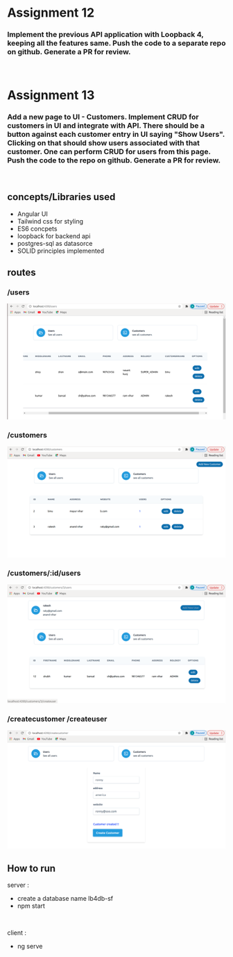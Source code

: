 # Assignment 12

### Implement the previous API application with Loopback 4, keeping all the features same. Push the code to a separate repo on github. Generate a PR for review.

<br />

# Assignment 13

### Add a new page to UI - Customers. Implement CRUD for customers in UI and integrate with API. There should be a button against each customer entry in UI saying "Show Users". Clicking on that should show users associated with that customer. One can perform CRUD for users from this page. Push the code to the repo on github. Generate a PR for review.

<br />




## concepts/Libraries used

* Angular UI
* Tailwind css for styling
* ES6 concpets
* loopback for backend api
* postgres-sql as datasorce
* SOLID principles implemented

## routes

### /users

![Alt text](./1.png?raw=true "Title")

### /customers

![Alt text](./2.png?raw=true "Title")

### /customers/:id/users

![Alt text](./3.png?raw=true "Title")

### /createcustomer /createuser

![Alt text](./4.png?raw=true "Title")


## How to run

server : 
* create a database name lb4db-sf
* npm start
<br />

client : 
* ng serve 


<br />
<br />
<br />


